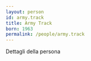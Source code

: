 ```yaml
---
layout: person
id: army.track
title: Army Track
born: 1963
permalink: /people/army.track
---
```


Dettagli della persona 